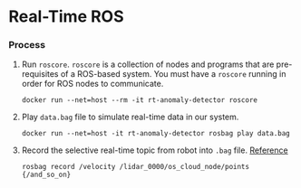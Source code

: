 # Real-Time ROS 
### Process
1. Run `roscore`. `roscore` is a collection of nodes and programs that are pre-requisites of a ROS-based system. You must have a `roscore` running in order for ROS nodes to communicate.

    `docker run --net=host --rm -it rt-anomaly-detector roscore`

2. Play `data.bag` file to simulate real-time data in our system.

    `docker run --net=host -it rt-anomaly-detector rosbag play data.bag`

3. Record the selective real-time topic from robot into `.bag` file. [Reference](https://www.youtube.com/watch?v=Vlp0e89TXpI)

    `rosbag record /velocity /lidar_0000/os_cloud_node/points {/and_so_on}`
